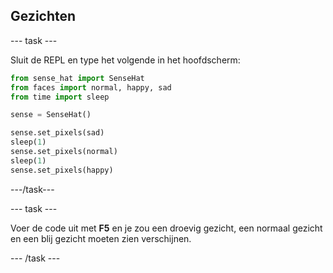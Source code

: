 ## Gezichten

\--- task \---

Sluit de REPL en type het volgende in het hoofdscherm:

```python
from sense_hat import SenseHat
from faces import normal, happy, sad
from time import sleep

sense = SenseHat()

sense.set_pixels(sad)
sleep(1)
sense.set_pixels(normal)
sleep(1)
sense.set_pixels(happy)
```

\---/task\---

\--- task \---

Voer de code uit met **F5** en je zou een droevig gezicht, een normaal gezicht en een blij gezicht moeten zien verschijnen.

\--- /task \---